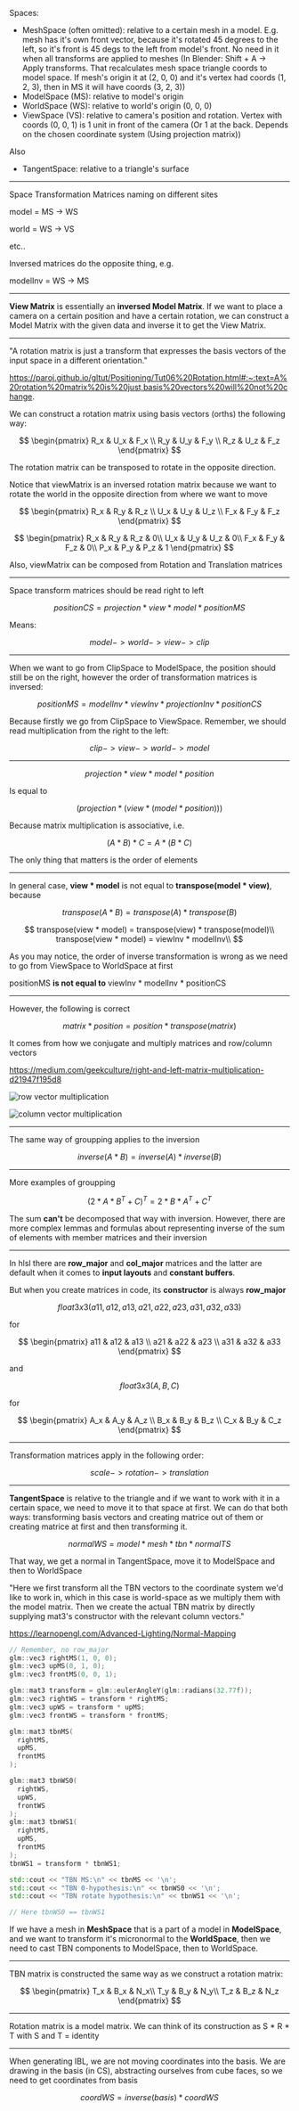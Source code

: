 Spaces:

- MeshSpace (often omitted): relative to a certain mesh in a model. E.g. mesh has it's own front vector, because it's rotated 45 degrees to the left, so it's front is 45 degs to the left from model's front. No need in it when all transforms are applied to meshes (In Blender: Shift + A -> Apply transforms. That recalculates mesh space triangle coords to model space. If mesh's origin it at (2, 0, 0) and it's vertex had coords (1, 2, 3), then in MS it will have coords (3, 2, 3))
- ModelSpace (MS): relative to model's origin
- WorldSpace (WS): relative to world's origin (0, 0, 0)
- ViewSpace (VS): relative to camera's position and rotation. Vertex with coords (0, 0, 1) is 1 unit in front of the camera (Or 1 at the back. Depends on the chosen coordinate system (Using projection matrix))

Also

- TangentSpace: relative to a triangle's surface

---

Space Transformation Matrices naming on different sites

model = MS -> WS

world = WS -> VS

etc..

Inversed matrices do the opposite thing, e.g.

modelInv = WS -> MS


---

**View Matrix** is essentially an **inversed Model Matrix**. If we want to place a camera on a certain position and have a certain rotation, we can construct a Model Matrix with the given data and inverse it to get the View Matrix.

---

"A rotation matrix is just a transform that expresses the basis vectors of the input space in a different orientation."

https://paroj.github.io/gltut/Positioning/Tut06%20Rotation.html#:~:text=A%20rotation%20matrix%20is%20just,basis%20vectors%20will%20not%20change.

We can construct a rotation matrix using basis vectors (orths) the following way:

$$
\begin{pmatrix}
  R_x & U_x & F_x \\
  R_y & U_y & F_y \\
  R_z & U_z & F_z
\end{pmatrix}
$$

The rotation matrix can be transposed to rotate in the opposite direction.

Notice that viewMatrix is an inversed rotation matrix because we want to rotate the world in the opposite direction from where we want to move

$$
\begin{pmatrix}
  R_x & R_y & R_z \\
  U_x & U_y & U_z \\
  F_x & F_y & F_z
\end{pmatrix}
$$

$$
\begin{pmatrix}
  R_x & R_y & R_z & 0\\
  U_x & U_y & U_z & 0\\
  F_x & F_y & F_z & 0\\
  P_x & P_y & P_z & 1
\end{pmatrix}
$$

Also, viewMatrix can be composed from Rotation and Translation matrices



---

Space transform matrices should be read right to left

$$
positionCS = projection * view * model * positionMS
$$

Means:

$$
model -> world -> view -> clip
$$

---

When we want to go from ClipSpace to ModelSpace, the position should still be on the right, however the order of transformation matrices is inversed:

$$
positionMS = modelInv * viewInv * projectionInv * positionCS
$$

Because firstly we go from ClipSpace to ViewSpace. Remember, we should read multiplication from the right to the left:

$$
clip -> view -> world -> model
$$

---

$$
projection * view * model * position
$$

Is equal to

$$
(projection * (view * (model * position)))
$$

Because matrix multiplication is associative, i.e.

$$
(A * B) * C = A * (B * C)
$$

The only thing that matters is the order of elements

---

In general case, **view * model** is not equal to  **transpose(model * view)**, because

$$
transpose(A * B) = transpose(A) * transpose(B)
$$

$$
transpose(view * model) = transpose(view) * transpose(model)\\
transpose(view * model) = viewInv * modelInv\\
$$

As you may notice, the order of inverse transformation is wrong as we need to go from ViewSpace to WorldSpace at first

positionMS **is not equal to** viewInv * modelInv * positionCS

---

However, the following is correct

$$
matrix * position = position * transpose(matrix)
$$

It comes from how we conjugate and multiply matrices and row/column vectors

https://medium.com/geekculture/right-and-left-matrix-multiplication-d21947f195d8

![row vector multiplication](Assets/row_vector_multiplication.webp)

![column vector multiplication](Assets/column_vector_multiplication.webp)

<!-- ??? Not. Only for transpose

Let's substitute MVP

$$
matrix * position = position * transpose(matrix)\\
projection * view * model * position = position * projectionInv * viewInv * modelInv
$$ -->

---

The same way of groupping applies to the inversion

$$
inverse(A * B) = inverse(A) * inverse(B)
$$

---

More examples of groupping

$$
(2 * A * B^T + C)^T = 2 * B * A^T + C^T
$$

The sum **can't** be decomposed that way with inversion. However, there are more complex lemmas and formulas about representing inverse of the sum of elements with member matrices and their inversion

---

In hlsl there are **row_major** and **col_major** matrices and the latter are default when it comes to **input layouts** and **constant buffers**.

But when you create matrices in code, its **constructor** is always **row_major**

$$
float3x3(a11, a12, a13, a21, a22, a23, a31, a32, a33)
$$

for

$$
\begin{pmatrix}
  a11 & a12 & a13 \\
  a21 & a22 & a23 \\
  a31 & a32 & a33
\end{pmatrix}
$$

and

$$
float3x3(A, B, C)
$$

for

$$
\begin{pmatrix}
  A_x & A_y & A_z \\
  B_x & B_y & B_z \\
  C_x & B_y & C_z
\end{pmatrix}
$$

---

Transformation matrices apply in the following order:

$$
scale -> rotation -> translation
$$

---

**TangentSpace** is relative to the triangle and if we want to work with it in a certain space, we need to move it to that space at first. We can do that both ways: transforming basis vectors and creating matrice out of them or creating matrice at first and then transforming it.

$$
normalWS = model * mesh * tbn * normalTS
$$

That way, we get a normal in TangentSpace, move it to ModelSpace and then to WorldSpace

"Here we first transform all the TBN vectors to the coordinate system we'd like to work in, which in this case is world-space as we multiply them with the model matrix. Then we create the actual TBN matrix by directly supplying mat3's constructor with the relevant column vectors."

https://learnopengl.com/Advanced-Lighting/Normal-Mapping

```cpp
// Remember, no row_major
glm::vec3 rightMS(1, 0, 0);
glm::vec3 upMS(0, 1, 0);
glm::vec3 frontMS(0, 0, 1);

glm::mat3 transform = glm::eulerAngleY(glm::radians(32.77f));
glm::vec3 rightWS = transform * rightMS;
glm::vec3 upWS = transform * upMS;
glm::vec3 frontWS = transform * frontMS;

glm::mat3 tbnMS(
  rightMS,
  upMS,
  frontMS
);

glm::mat3 tbnWS0(
  rightWS,
  upWS,
  frontWS
);
glm::mat3 tbnWS1(
  rightMS,
  upMS,
  frontMS
);
tbnWS1 = transform * tbnWS1;

std::cout << "TBN MS:\n" << tbnMS << '\n';
std::cout << "TBN 0-hypothesis:\n" << tbnWS0 << '\n';
std::cout << "TBN rotate hypothesis:\n" << tbnWS1 << '\n';

// Here tbnWS0 == tbnWS1
```

If we have a mesh in **MeshSpace** that is a part of a model in **ModelSpace**, and we want to transform it's micronormal to the **WorldSpace**, then we need to cast TBN components to ModelSpace, then to WorldSpace.

---

TBN matrix is constructed the same way as we construct a rotation matrix:

$$
\begin{pmatrix}
  T_x & B_x & N_x\\
  T_y & B_y & N_y\\
  T_z & B_z & N_z
\end{pmatrix}
$$

---

Rotation matrix is a model matrix. We can think of its construction as S * R * T with S and T = identity

---

When generating IBL, we are not moving coordinates into the basis. We are drawing in the basis (in CS), abstracting ourselves from cube faces, so we need to get coordinates from basis

$$
  coordWS = inverse(basis) * coordWS
$$
